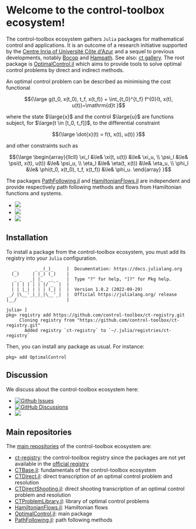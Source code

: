 # Welcome to the control-toolbox ecosystem!

The control-toolbox ecosystem gathers `Julia` packages for mathematical control and applications. It is an outcome of a research initiative supported by the [Centre Inria of Université Côte d'Azur](https://www.inria.fr/en/inria-centre-universite-cote-azur) and a sequel to previous developments, notably [Bocop](https://www.bocop.org) and [Hampath](https://www.hampath.org). See also: [ct gallery](https://ct.gitlabpages.inria.fr/gallery). The root package is [OptimalControl.jl](https://github.com/control-toolbox/OptimalControl.jl) which aims to provide tools to solve optimal control problems by direct and indirect methods. 

An optimal control problem can be described as minimising the cost functional
```math
{\large
g(t_0, x(t_0), t_f, x(t_f)) + \int_{t_0}^{t_f} f^{0}(t, x(t), u(t))~\mathrm{d}t
}
```
where the state $\large{x}$ and the control $\large{u}$ are functions subject, for $\large{t \in [t_0, t_f]}$,
to the differential constraint
```math
{\large
   \dot{x}(t) = f(t, x(t), u(t))
}
```
and other constraints such as
```math
{\large
\begin{array}{llcll}
\xi_l  &\le& \xi(t, u(t))        &\le& \xi_u, \\
\psi_l &\le& \psi(t, x(t), u(t)) &\le& \psi_u, \\
\eta_l &\le& \eta(t, x(t))       &\le& \eta_u, \\
\phi_l &\le& \phi(t_0, x(t_0), t_f, x(t_f)) &\le& \phi_u.
\end{array}
}
```

The packages [PathFollowing.jl](https://github.com/control-toolbox/PathFollowing.jl) and [HamiltonianFlows.jl](https://github.com/control-toolbox/HamiltonianFlows.jl) are independent and provide respectively path following methods and flows from Hamiltonian functions and systems. 

* [![](https://img.shields.io/badge/doc-OptimalControl.jl-blue)](https://control-toolbox.github.io/OptimalControl.jl)
* [![](https://img.shields.io/badge/doc-PathFollowing.jl-blue)](https://control-toolbox.github.io/PathFollowing.jl)
* [![](https://img.shields.io/badge/doc-HamiltonianFlows.jl-blue)](https://control-toolbox.github.io/HamiltonianFlows.jl)

## Installation

To install a package from the control-toolbox ecosystem, you must add its registry into your `Julia` configuration.
```shell
   _       _ _(_)_     |  Documentation: https://docs.julialang.org
  (_)     | (_) (_)    |
   _ _   _| |_  __ _   |  Type "?" for help, "]?" for Pkg help.
  | | | | | | |/ _` |  |
  | | |_| | | | (_| |  |  Version 1.8.2 (2022-09-29)
 _/ |\__'_|_|_|\__'_|  |  Official https://julialang.org/ release
|__/                   |

julia> ]
pkg> registry add https://github.com/control-toolbox/ct-registry.git
     Cloning registry from "https://github.com/control-toolbox/ct-registry.git"
       Added registry `ct-registry` to `~/.julia/registries/ct-registry`
```

Then, you can install any package as usual. For instance:
```shell
pkg> add OptimalControl
```

## Discussion

We discuss about the control-toolbox ecosystem here:

* [![Github Issues](https://img.shields.io/github/issues-search?color=green&label=open%20issues&query=is%3Aopen%20is%3Aissue%20user%3Acontrol-toolbox%20archived%3Afalse)](https://github.com/issues?q=is%3Aopen+is%3Aissue+user%3Acontrol-toolbox+archived%3Afalse+)
* [![GitHub Discussions](https://img.shields.io/github/discussions/control-toolbox/control-toolbox.github.io?color=green)](https://github.com/orgs/control-toolbox/discussions)
* [![](https://img.shields.io/badge/wiki-ct-green)](https://github.com/control-toolbox/control-toolbox.github.io/wiki)

## Main repositories

The [main repositories](https://github.com/orgs/control-toolbox/repositories?type=all) of the control-toolbox ecosystem are:

* [ct-registry](https://github.com/control-toolbox/ct-registryb): the control-toolbox registry since the packages are not yet available in the [official registry](https://github.com/JuliaRegistries/General)
* [CTBase.jl](https://github.com/control-toolbox/CTBase.jl): fundamentals of the control-toolbox ecosystem
* [CTDirect.jl](https://github.com/control-toolbox/CTDirect.jl): direct transcription of an optimal control problem and resolution
* [CTDirectShooting.jl](https://github.com/control-toolbox/CTDirectShooting.jl): direct shooting transcription of an optimal control problem and resolution
* [CTProblemLibrary.jl](https://github.com/control-toolbox/CTProblemLibrary.jl): library of optimal control problems
* [HamiltonianFlows.jl](https://github.com/control-toolbox/HamiltonianFlows.jl): Hamiltonian flows
* [OptimalControl.jl](https://github.com/control-toolbox/OptimalControl.jl): main package
* [PathFollowing.jl](https://github.com/control-toolbox/PathFollowing.jl): path following methods
